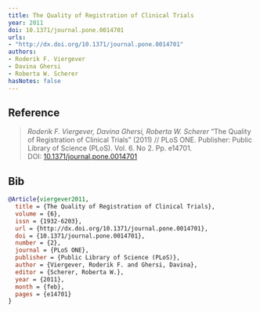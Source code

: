 ```yaml
---
title: The Quality of Registration of Clinical Trials
year: 2011
doi: 10.1371/journal.pone.0014701
urls:
- "http://dx.doi.org/10.1371/journal.pone.0014701"
authors:
- Roderik F. Viergever
- Davina Ghersi
- Roberta W. Scherer
hasNotes: false
---
```


## Reference

> <i>Roderik F. Viergever, Davina Ghersi, Roberta W. Scherer</i> “The Quality of Registration of Clinical Trials” (2011) // PLoS ONE. Publisher: Public Library of Science (PLoS). Vol.&nbsp;6. No&nbsp;2. Pp.&nbsp;e14701. DOI:&nbsp;<a href='https://doi.org/10.1371/journal.pone.0014701'>10.1371/journal.pone.0014701</a>

## Bib

```bib
@Article{viergever2011,
  title = {The Quality of Registration of Clinical Trials},
  volume = {6},
  issn = {1932-6203},
  url = {http://dx.doi.org/10.1371/journal.pone.0014701},
  doi = {10.1371/journal.pone.0014701},
  number = {2},
  journal = {PLoS ONE},
  publisher = {Public Library of Science (PLoS)},
  author = {Viergever, Roderik F. and Ghersi, Davina},
  editor = {Scherer, Roberta W.},
  year = {2011},
  month = {feb},
  pages = {e14701}
}
```
